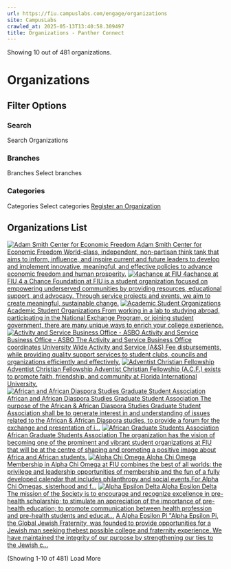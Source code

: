 ```yaml
---
url: https://fiu.campuslabs.com/engage/organizations
site: CampusLabs
crawled_at: 2025-05-13T13:40:58.309497
title: Organizations - Panther Connect
---
```


Showing 10 out of 481 organizations.
#  Organizations 
## Filter Options
### Search
Search Organizations
### Branches
Branches
Select branches
### Categories
Categories
Select categories
[Register an Organization](https://fiu.campuslabs.com/engage/register)
## Organizations List
[![ Adam Smith Center for Economic Freedom](https://se-images.campuslabs.com/clink/images/aace32ea-fc02-4a85-8874-daa33e52666b1fa1590a-1b78-4412-844a-aa5aaa7f4b77.png?preset=small-sq) Adam Smith Center for Economic Freedom World-class, independent, non-partisan think tank that aims to inform, influence, and inspire current and future leaders to develop and implement innovative, meaningful, and effective policies to advance economic freedom and human prosperity.](https://fiu.campuslabs.com/engage/organization/ascfef)
[![4achance at FIU](https://se-images.campuslabs.com/clink/images/9ad79cd4-c3cf-4308-9636-0220b6dff112bc6e1d3f-e030-4645-832a-85fbcdbcf40c.png?preset=small-sq) 4achance at FIU 4 a Chance Foundation at FIU is a student organization focused on empowering underserved communities by providing resources, educational support, and advocacy. Through service projects and events, we aim to create meaningful, sustainable change.](https://fiu.campuslabs.com/engage/organization/4achance)
[![Academic Student Organizations](https://se-images.campuslabs.com/clink/images/aeef220d-e986-4c0d-8708-94abc157b08e25e264c8-bc9f-46c9-b7f8-e54b65df2a54.png?preset=small-sq) Academic Student Organizations From working in a lab to studying abroad, participating in the National Exchange Program, or joining student government, there are many unique ways to enrich your college experience.](https://fiu.campuslabs.com/engage/organization/academic-student-organizations)
[![Activity and Service Business Office - ASBO](https://se-images.campuslabs.com/clink/images/a751102e-e811-453a-93b2-eb72f58179132a4eef03-4613-4766-a2c5-8ca895191ce7.jpg?preset=small-sq) Activity and Service Business Office - ASBO The Activity and Service Business Office coordinates University Wide Activity and Service (A&S) Fee disbursements, while providing quality support services to student clubs, councils and organizations efficiently and effectively.](https://fiu.campuslabs.com/engage/organization/asbo)
[![Adventist Christian Fellowship](https://se-images.campuslabs.com/clink/images/ee1d0510-6988-43a6-8df5-f9a847e74606570954b5-1fad-4319-a4ff-936062588475.png?preset=small-sq) Adventist Christian Fellowship Adventist Christian Fellowship (A.C.F.) exists to promote faith, friendship, and community at Florida International University.](https://fiu.campuslabs.com/engage/organization/acf-fiu)
[![African and African Diaspora Studies Graduate Student Association](https://se-images.campuslabs.com/clink/images/6606df9f-6126-4dff-9766-f3250dfdbc0952466922-2df1-45ea-96d4-25a9fc3f7b3e.png?preset=small-sq) African and African Diaspora Studies Graduate Student Association The purpose of the African & African Diaspora Studies Graduate Student Association shall be to generate interest in and understanding of issues related to the African & African Diaspora studies, to provide a forum for the exchange and presentation of i...](https://fiu.campuslabs.com/engage/organization/aadsgraduatestudentassociation)
[![African Graduate Students Association](https://se-images.campuslabs.com/clink/images/4f1c34f5-4222-4839-9b7b-8dec293b3fc328e0e944-6edd-48c3-b7c8-70c099a70ca1.png?preset=small-sq) African Graduate Students Association The organization has the vision of becoming one of the prominent and vibrant student organizations at FIU that will be at the centre of shaping and promoting a positive image about Africa and African students.](https://fiu.campuslabs.com/engage/organization/africangraduateorg)
[![Alpha Chi Omega](https://se-images.campuslabs.com/clink/images/a55cc5a0-3b53-4e53-91ea-092b0474c8d9903fbda5-9b3c-4f12-a51f-441156e29603.png?preset=small-sq) Alpha Chi Omega Membership in Alpha Chi Omega at FIU combines the best of all worlds: the privilege and leadership opportunities of membership and the fun of a fully developed calendar that includes philanthropy and social events.For Alpha Chi Omegas, sisterhood and f...](https://fiu.campuslabs.com/engage/organization/alpha-chi-omega)
[![Alpha Epsilon Delta](https://se-images.campuslabs.com/clink/images/04466ea7-4d7e-432c-a8b4-10ef2857f425f3f33bf4-534f-418b-86e1-6fe4be43bbd8.png?preset=small-sq) Alpha Epsilon Delta The mission of the Society is to encourage and recognize excellence in pre-health scholarship; to stimulate an appreciation of the importance of pre-health education; to promote communication between health profession and pre-health students and educat...](https://fiu.campuslabs.com/engage/organization/alpha-epsilon-delta)
[A Alpha Epsilon Pi "Alpha Epsilon Pi, the Global Jewish Fraternity, was founded to provide opportunities for a Jewish man seeking thebest possible college and fraternity experience. We have maintained the integrity of our purpose by strengthening our ties to the Jewish c...](https://fiu.campuslabs.com/engage/organization/alpha-epsilon-pi)


(Showing 1-10 of 481) 
Load More
